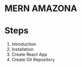 # MERN AMAZONA

# Steps

1. Introduction
2. Installation
3. Create React App
4. Create Git Repository
